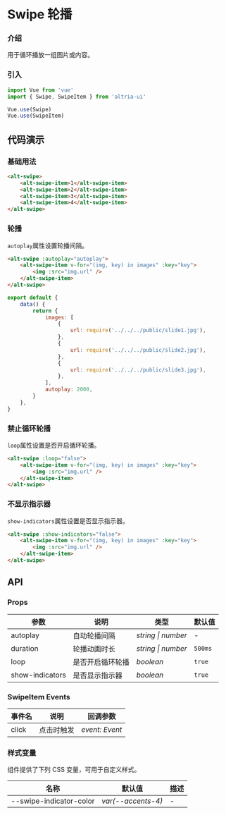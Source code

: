 # Swipe 轮播

### 介绍

用于循环播放一组图片或内容。

### 引入

```js
import Vue from 'vue'
import { Swipe, SwipeItem } from 'altria-ui'

Vue.use(Swipe)
Vue.use(SwipeItem)
```

## 代码演示

### 基础用法

```html
<alt-swipe>
    <alt-swipe-item>1</alt-swipe-item>
    <alt-swipe-item>2</alt-swipe-item>
    <alt-swipe-item>3</alt-swipe-item>
    <alt-swipe-item>4</alt-swipe-item>
</alt-swipe>
```

### 轮播

`autoplay`属性设置轮播间隔。

```html
<alt-swipe :autoplay="autoplay">
    <alt-swipe-item v-for="(img, key) in images" :key="key">
        <img :src="img.url" />
    </alt-swipe-item>
</alt-swipe>
```

```js
export default {
    data() {
        return {
            images: [
                {
                    url: require('../../../public/slide1.jpg'),
                },
                {
                    url: require('../../../public/slide2.jpg'),
                },
                {
                    url: require('../../../public/slide3.jpg'),
                },
            ],
            autoplay: 2000,
        }
    },
}
```

### 禁止循环轮播

`loop`属性设置是否开启循环轮播。

```html
<alt-swipe :loop="false">
    <alt-swipe-item v-for="(img, key) in images" :key="key">
        <img :src="img.url" />
    </alt-swipe-item>
</alt-swipe>
```

### 不显示指示器

`show-indicators`属性设置是否显示指示器。

```html
<alt-swipe :show-indicators="false">
    <alt-swipe-item v-for="(img, key) in images" :key="key">
        <img :src="img.url" />
    </alt-swipe-item>
</alt-swipe>
```

## API

### Props

| 参数            | 说明             | 类型               | 默认值  |
| --------------- | ---------------- | ------------------ | ------- |
| autoplay        | 自动轮播间隔     | _string \| number_ | -       |
| duration        | 轮播动画时长     | _string \| number_ | `500ms` |
| loop            | 是否开启循环轮播 | _boolean_          | `true`  |
| show-indicators | 是否显示指示器   | _boolean_          | `true`  |

### SwipeItem Events

| 事件名 | 说明       | 回调参数       |
| ------ | ---------- | -------------- |
| click  | 点击时触发 | _event: Event_ |

### 样式变量

组件提供了下列 CSS 变量，可用于自定义样式。

| 名称                    | 默认值             | 描述 |
| ----------------------- | ------------------ | ---- |
| --swipe-indicator-color | _var(--accents-4)_ | -    |
